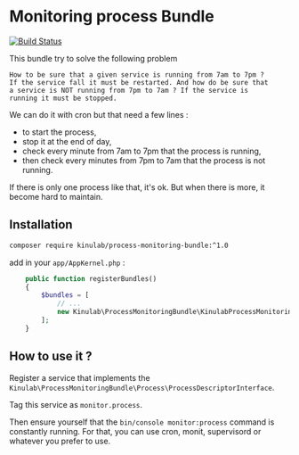 # Monitoring process Bundle

[![Build Status](https://travis-ci.org/kinulab/process-monitoring-bundle.svg?branch=master)](https://travis-ci.org/kinulab/process-monitoring-bundle)

This bundle try to solve the following problem

```
How to be sure that a given service is running from 7am to 7pm ?
If the service fall it must be restarted. And how do be sure that
a service is NOT running from 7pm to 7am ? If the service is
running it must be stopped.
```

We can do it with cron but that need a few lines :

* to start the process,
* stop it at the end of day,
* check every minute from 7am to 7pm that the process is running,
* then check every minutes from 7pm to 7am that the process is
not running.

If there is only one process like that, it's ok. But when there is
more, it become hard to maintain.


## Installation


```sh
composer require kinulab/process-monitoring-bundle:^1.0
```

add in your `app/AppKernel.php` :

```php
    public function registerBundles()
    {
        $bundles = [
            // ...
            new Kinulab\ProcessMonitoringBundle\KinulabProcessMonitoringBundle(),
        ];
    }
```

## How to use it ?

Register a service that implements the `Kinulab\ProcessMonitoringBundle\Process\ProcessDescriptorInterface`.

Tag this service as `monitor.process`.

Then ensure yourself that the `bin/console monitor:process` command
is constantly running. For that, you can use cron, monit, supervisord
or whatever you prefer to use.
